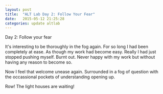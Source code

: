 ```yaml
---
layout: post
title:  "ALT Lab Day 2: Follow Your Fear"
date:   2015-05-12 21:25:28
categories: update altlab
---
```


Day 2: Follow your fear

It's interesting to be thoroughly in the fog again. For so long I had been completely at ease. As though my work had become easy. Really I had just stopped pushing myself. Burnt out. Never happy with my work but without having any reason to become so.

Now I feel that welcome unease again. Surrounded in a fog of question with the occassional pockets of understanding opening up. 

Row! The light houses are waiting!